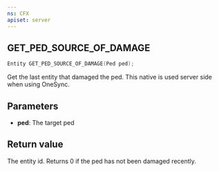 ```yaml
---
ns: CFX
apiset: server
---
```

## GET_PED_SOURCE_OF_DAMAGE

```c
Entity GET_PED_SOURCE_OF_DAMAGE(Ped ped);
```

Get the last entity that damaged the ped. This native is used server side when using OneSync.

## Parameters
* **ped**: The target ped

## Return value
The entity id. Returns 0 if the ped has not been damaged recently.
